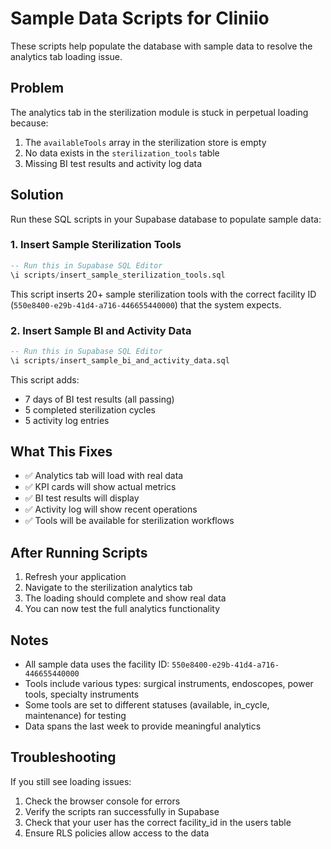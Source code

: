 # Sample Data Scripts for Cliniio

These scripts help populate the database with sample data to resolve the analytics tab loading issue.

## Problem

The analytics tab in the sterilization module is stuck in perpetual loading because:

1. The `availableTools` array in the sterilization store is empty
2. No data exists in the `sterilization_tools` table
3. Missing BI test results and activity log data

## Solution

Run these SQL scripts in your Supabase database to populate sample data:

### 1. Insert Sample Sterilization Tools

```sql
-- Run this in Supabase SQL Editor
\i scripts/insert_sample_sterilization_tools.sql
```

This script inserts 20+ sample sterilization tools with the correct facility ID (`550e8400-e29b-41d4-a716-446655440000`) that the system expects.

### 2. Insert Sample BI and Activity Data

```sql
-- Run this in Supabase SQL Editor
\i scripts/insert_sample_bi_and_activity_data.sql
```

This script adds:

- 7 days of BI test results (all passing)
- 5 completed sterilization cycles
- 5 activity log entries

## What This Fixes

- ✅ Analytics tab will load with real data
- ✅ KPI cards will show actual metrics
- ✅ BI test results will display
- ✅ Activity log will show recent operations
- ✅ Tools will be available for sterilization workflows

## After Running Scripts

1. Refresh your application
2. Navigate to the sterilization analytics tab
3. The loading should complete and show real data
4. You can now test the full analytics functionality

## Notes

- All sample data uses the facility ID: `550e8400-e29b-41d4-a716-446655440000`
- Tools include various types: surgical instruments, endoscopes, power tools, specialty instruments
- Some tools are set to different statuses (available, in_cycle, maintenance) for testing
- Data spans the last week to provide meaningful analytics

## Troubleshooting

If you still see loading issues:

1. Check the browser console for errors
2. Verify the scripts ran successfully in Supabase
3. Check that your user has the correct facility_id in the users table
4. Ensure RLS policies allow access to the data
